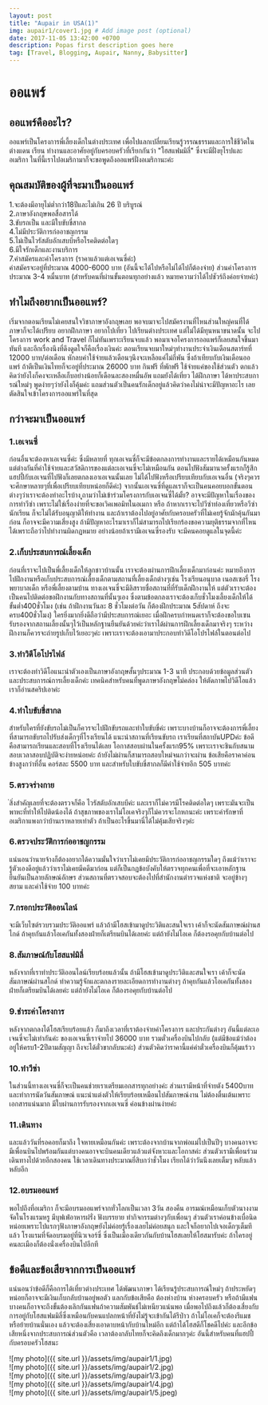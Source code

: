 ```yaml
---
layout: post
title: "Aupair in USA(1)"
img: aupair1/cover1.jpg # Add image post (optional)
date: 2017-11-05 13:42:00 +0700
description: Popas first description goes here
tag: [Travel, Blogging, Aupair, Nanny, ฺBabysitter]
---
```


# ออแพร์
## ออแพร์คืออะไร?
ออแพร์เป็นโครงการพี่เลี้ยงเด็กในต่างประเทศ เพื่อไปแลกเปลี่ยนเรียนรู้วรรณธรรมและการใช้ชีวิตในต่างแดน เรียน ทำงานและอาศัยอยู่กับครอบครัวที่เรียกกันว่า "โฮสแฟมมิลี่" ซึ่งจะมีฝั่งยุโรปและอเมริกา ในที่นี้เราไปอเมริกามาก็จะขอพูดถึงออแพร์ฝั่งอเมริกานะค่ะ

## คุณสมบัติของผู้ที่จะมาเป็นออแพร์
1.จะต้องมีอายุไม่ต่ำกว่า18ปีและไม่เกิน 26 ปี บริบูรณ์  
2.ภาษาอังกฤษพอสื่อสารได้  
3.ขับรถเป็น และมีใบขับขี่สากล  
4.ไม่มีประวัติการก่ออาชญกรรม  
5.ไม่เป็นไวรัสตับอักเสบบีหรือโรคติดต่อใดๆ  
6.มีใจรักเด็กและงานบริการ  
7.ค่าสมัครและค่าโครงการ (ราคาแล้วแต่เอเจนซี่ค่ะ)      
ค่าสมัครจะอยู่ที่ประมาณ 4000-6000 บาท (อันนี้จะได้ไปหรือไม่ได้ไปก็ต้องจ่าย)
ส่วนค่าโครงการประมาณ 3-4 หมื่นบาท  (สำหรับคนที่ผ่านขั้นตอนทุกอย่างแล้ว หมายความว่าได้ไปชัวร์ถึงค่อยจ่ายค่ะ)

## ทำไมถึงอยากเป็นออแพร์?  
เริ่มจากตอนเรียนไม่เคยสนใจวิชาภาษาอังกฤษเลย พอจบมาจะไปสมัครงานที่ไหนส่วนใหญ่คนที่ได้ภาษาก็จะได้เปรียบ อยากฝึกภาษา อยากไปเที่ยว ไปเรียนต่างประเทศ แต่ไม่ได้มีทุนหนาขนาดนั้น จะไปโครงการ work and Travel ก็ไม่ทันเพราะเรียนจบแล้ว พอมาเจอโครงการออแพร์ก็เลยสนใจขึ้นมาทันที
และอีกเรื่องนึงที่ดึงดูดใจก็คือเรื่องเงินค่ะ ตอนเรียนจบมาใหม่ๆทำงานประจำเงินเดือนสตาร์ทที่ 12000 บาท/ต่อเดือน หักลบค่าใช้จ่ายแล้วเดือนๆนึงจะเหลือแค่ไม่กี่พัน  ซึ่งถ้าเทียบกับเงินเดือนออแพร์ ถ้าตีเป็นเงินไทยก็จะอยู่ที่ประมาณ 26000 บาท กินฟรี ที่พักฟรี ใช้จ่ายแค่ของใช้ส่วนตัว ตกแล้วคิดว่ายังไงก็คงจะเหลือเก็บอย่างน้อยก็เดือนละสองหมื่นอัพ แถมยังได้เที่ยว ได้ฝึกภาษา ได้หาประสบการณ์ใหม่ๆ พูดง่ายๆว่ายังไงก็คุ้มค่ะ แถมส่วนตัวเป็นคนรักเด็กอยู่แล้วคิดว่าคงไม่น่าจะมีปัญหาอะไร เลยตัดสินใจเข้าโครงการออแพร์ในที่สุด

## กว่าจะมาเป็นออแพร์    
### 1.เอเจนซี่
ก่อนอื่นจะต้องหาเอเจนซี่ค่ะ ซึ่งมีหลายที่ ทุกเอเจนซี่ก็จะมีข้อตกลงการทำงานและรายได้เหมือนกันหมด แต่ต่างกันที่ค่าใช้จ่ายและสวัสดิการของแต่ละเอเจนซี่จะไม่เหมือนกัน ตอนไปฟังสัมมานาครั้งแรกก็รู้สึกแฮปปี้กับเอเจนที่ไปฟังก็เลยตกลงเอาเอเจนนั้นเลย ไม่ได้ไปฟังหรือเปรียบเทียบกับเอเจนอื่น (จริงๆควรจะศึกษาหลายๆที่เพื่อเปรียบเทียบหน่อยก็ดีค่ะ) จากนั้นเอเจนซี่ที่ดูแลเราก็จะเป็นคนคอยบอกขั้นตอนต่างๆว่าเราจะต้องทำอะไรบ้าง
ุุถามว่าไม่เข้าร่วมโครงการกับเอเจนซี่ได้มั้ย? อาจจะมีปัญหาในเรื่องของการทำวีซ่า เพราะไม่ใช่เรื่องง่ายที่จะขอเวิคเพอมิทในอเมกา หรือ ถ้าหากเราจะไปวีซ่าท่องเที่ยวหรือวีซ่านักเรียน ก็จะไม่ได้รับอนุญาติให้ทำงาน และถ้าเราต้องไปอยู่อาศัยกับครอบครัวที่ไม่เคยรู้จักมักคุ้นกันมาก่อน ก็อาจจะมีความเสี่ยงสูง ถ้ามีปัญหาอะไรมาเราก็ไม่สามารถไปเรียกร้องขอความยุติธรรมจากที่ไหนได้เพราะถือว่าไปทำงานผิดกฏหมาย อย่างน้อยถ้าเรามีเอเจนซี่รองรับ จะมีคนคอยดูแลในจุดนี้ค่ะ
### 2.เก็บประสบการณ์เลี้ยงเด็ก
ก่อนที่เราจะไปเป็นพี่เลี้ยงเด็กให้ลูกชาวบ้านนั้น เราจะต้องผ่านการฝึกเลี้ยงเด็กมาก่อนค่ะ หมายถึงการไปฝึกงานหรือเก็บประสบการณ์เลี้ยงเด็กตามสถานที่เลี้ยงเด็กต่างๆเช่น โรงเรียนอนุบาล เนอสเซอรี่ โรงพยาบาลเด็ก หรือพี่เลี้ยงตามบ้าน ทางเอเจนซี่จะมีลิสรายชื่อสถานที่ที่รับเด็กฝึกงานให้ แต่ตัวเราจะต้องเป็นคนไปติดต่อขอฝึกงานกับทางสถานที่นั้นๆเอง ซึ่งตามข้อตกลงเราจะต้องเก็บชั่วโมงเลี้ยงเด็กให้ได้ ขั้นต่ำ400ชั่วโมง (เช่น ถ้าฝึกงานวันละ 8 ชั่วโมงต่อวัน ก็ต้องฝึกประมาณ 5สัปดาห์ ถึงจะครบ400ชั่วโมง) ใครยิ่งมากยิ่งดีถือว่ามีประสบการณ์เยอะ เมื่อฝึกครบกำหนดเราก็จะต้องขอใบเซนรับรองจากสถานเลี้ยงนั้นๆไว้เป็นหลักฐานยืนยันด้วยค่ะว่าเราได้ผ่านการฝึกเลี้ยงเด็กมาจริงๆ ระหว่างฝึกงานก็ควรจะถ่ายรูปเก็บไว้เยอะๆค่ะ เพราะเราจะต้องเอามาประกอบทำวิดีโอโปรไฟล์ในตอนต่อไป
### 3.ทำวิดีโอโปรไฟล์
เราจะต้องทำวิดีโอแนะนำตัวเองเป็นภาษาอังกฤษสั้นๆประมาณ 1-3 นาที ประกอบด้วยข้อมูลส่วนตัวและประสบการณ์การเลี้ยงเด็กค่ะ   เทคนิคสำหรับคนที่พูดภาษาอังกฤษไม่คล่อง ให้ตัดภาพไปวิดีโอแล้วเราก็อ่านสคริปเอาค่ะ
### 4.ทำใบขับขี่สากล
สำหรับใครที่ยังขับรถไม่เป็นก็ควรจะไปฝึกขับรถและทำใบขับขี่ค่ะ เพราะบางบ้านก็อาจจะต้องการพี่เลี้ยงที่สามารถขับรถไปรับส่งเด็กๆที่โรงเรียนได้ แนะนำสถานที่เรียนขับรถ เราเรียนที่สถาบันUPDค่ะ ข้อดีคือสามารถเรียนและสอบที่โรงเรียนได้เลย โอกาสสอบผ่านในครั้งแรก95% เพราะเราจะชินกับสนามสอบเวลาสอบปฏิบัติจะง่ายหน่อยค่ะ ถ้ายังไม่ผ่านก็สามารถสอบใหม่จนกว่าจะผ่าน ข้อเสียคือราคาค่อนข้างสูงกว่าที่อื่น คอร์สละ 5500 บาท และสำหรับใบขับขี่สากลก็มีค่าใช้จ่ายอีก 505 บาทค่ะ
### 5.ตรวจร่างกาย
่สิ่งสำคัญเลยที่จะต้องตรวจก็คือ ไวรัสตับอักเสบบีค่ะ และเราก็ไม่ควรมีโรคติดต่อใดๆ เพราะมันจะเป็นพาหะที่ทำให้ไปติดน้องได้ ถ้าสุขภาพของเราไม่โอเคจริงๆก็ไม่ควรจะโกหกนะค่ะ เพราะค่ารักษาที่อเมริกาแพงกว่าบ้านเราหลายเท่าตัว ถ้าเป็นอะไรขึ้นมานี่ได้ไม่คุ้มเสียจริงๆค่ะ
### 6.ตรวจประวัติการก่ออาชญกรรม
แน่นอนว่านายจ้างก็ต้องอยากได้ความมั่นใจว่าเราไม่เคยมีประวัติการก่ออาชญกรรมใดๆ ถึงแม้ว่าเราจะรู้ตัวเองดีอยู่แล้วว่าเราไม่เคยมีคดีมาก่อน แต่ก็เป็นกฏข้อบังคับให้ตรวจทุกคนเพื่อที่จะเอาหลักฐานยืนยันเป็นลายลักษณ์อักษร ส่วนสถานที่ตรวจสอบจะต้องไปที่สำนักงานตำรวจแห่งชาติ จะอยู่ข้างๆสยาม และค่าใช้จ่าย 100 บาทค่ะ
### 7.กรอกประวัติออนไลน์  
จะมีเว็บไซต์รวบรวมประวัติออแพร์ แล้วถ้ามีโฮสเข้ามาดูประวิติและสนใจเรา เค้าก็จะนัดสัมภาษณ์ผ่านสไกด์ ถ้าคุยกันแล้วโอเคกันทั้งสองฝ่ายก็เตรียมบินได้เลยค่ะ แต่ถ้ายังไม่โอเค ก็ต้องรอคุยกับบ้านต่อไป
### 8.สัมภาษณ์กับโฮสแฟมิลี่
หลังจากที่เราทำประวัติออนไลน์เรียบร้อยแล้วนั้น ถ้ามีโฮสเข้ามาดูประวิติและสนใจเรา เค้าก็จะนัดสัมภาษณ์ผ่านสไกด์ ทำความรู้จักและตกลงรายละเอียดการทำงานต่างๆ ถ้าคุยกันแล้วโอเคกันทั้งสองฝ่ายก็เตรียมบินได้เลยค่ะ แต่ถ้ายังไม่โอเค ก็ต้องรอคุยกับบ้านต่อไป
### 9.ชำระค่าโครงการ  
หลังจากตกลงได้โฮสเรียบร้อยแล้ว ก็มาถึงเวลาที่เราต้องจ่ายค่าโครงการ และประกันต่างๆ อันนี้แต่ละเอเจนซี่จะไม่เท่ากันค่ะ ของเอเจนซี่เราจ่ายไป 36000 บาท รวมตั๋วเครื่องบินไปกลับ (แต่มีข้อแม้ว่าต้องอยู่ให้ครบ1-2ปีตามสัญญา ถึงจะได้ตั๋วขากลับนะค่ะ) ส่วนตัวคิดว่าราคานี้แค่ค่าตั๋วเครื่องบินก็คุ้มแร้วว
### 10.ทำวีซ่า
ในส่วนนี้ทางเอเจนซี่ก็จะเป็นคนช่วยเราเตรียมเอกสารทุกอย่างค่ะ ส่วนเรามีหน้าที่จ่ายตัง 5400บาท และทำการนัดวันสัมภาษณ์ แนะนำแต่งตัวให้เรียบร้อยเหมือนไปสัมภาษณ์งาน ไม่ต้องตื่นเต้นเพราะเอกสารแน่นมาก มีใบผ่านการรับรองจากเอเจนซี่ ค่อนข้างผ่านง่ายค่ะ
### 11.เดินทาง
และแล้ววันที่รอคอยก็มาถึง ใจหายเหมือนกันค่ะ เพราะต้องจากบ้านจากพ่อแม่ไปเป็นปีๆ บางคนอาจจะมีเพื่อนบินไปพร้อมกันแต่บางคนอาจจะบินคนเดียวแล้วแต่จังหวะและโอกาสค่ะ ส่วนตัวเรามีเพื่อนร่วมเดินทางไปด้วยอีกสองคน ใช้เวลาเดินทางประมาณยี่สิบกว่าชั่วโมง เรียกได้ว่าวันนึงเลยเต็มๆ หลับแล้วหลับอีก   
### 12.อบรมออแพร์
พอไปถึงที่อเมริกา ก็จะมีอบรมออแพร์จากทั่วโลกเป็นเวลา 3วัน สองคืน อารมณ์เหมือนเก็บตัวนางงาม จัดในโรงแรมหรู มีบุฟเฟ่อาหารฝรั่ง ฟังบรรยาย ทำกิจกรรมต่างๆกับเพื่อนๆ ส่วนตัวเราค่อนข้างเบื่อนิดหน่อยเพราะไปแรกๆฟังภาษาอังกฤษยังไม่ค่อยรู้เรื่องเลยไม่ค่อยสนุก และใจก็อยากไปเจอเด็กๆเต็มทีแล้ว โรงแรมที่จัดอบรมอยู่ที่นิวเจอร์ซี่ ซึ่งเป็นเมืองเดียวกันกับบ้านโฮสเลยให้โฮสมารับค่ะ ถ้าใครอยู่คนละเมืองก็ต้องนั่งเครื่องบินไปอีกที

## ข้อดีและข้อเสียจากการเป็นออแพร์  
แน่นอนว่าข้อดีก็คือการได้เที่ยวต่างประเทศ ได้พัฒนาภาษา ได้เรียนรู้ประสบการณ์ใหม่ๆ ถ้าประหยัดๆหน่อยก็อาจจะมีเงินเก็บกลับบ้านอยู่พอตัว
แลกกับข้อเสียคือ ต้องห่างบ้าน ห่างครอบครัว หรือถ้ามีแฟนบางคนก็อาจจะถึงขั้นต้องเลิกกันแฟนถ้าความสัมพันธ์ไม่เหนียวแน่นพอ เมื่อพอไปถึงแล้วก็ต้องเสี่ยงกับการอยู่กับโฮสแฟมมิลี่ซึ่งเหมือนกับคนแปลกหน้าที่ยังไม่รู้จะเข้ากันได้รึป่าว ถ้าไม่โอเคก็จะต้องรีแมชหรือย้ายบ้านนั่นเอง แล้วจะต้องเสี่ยงเอาดาบหน้ากับบ้านใหม่อีก แต่ถ้าได้โฮสดีก็โชคดีไปค่ะ และอีกข้อเสียหนึ่งจากประสบการณ์ส่วนตัวคือ เวลาต้องกลับไทยก็จะคิดถึงเด็กมากๆค่ะ อันนี้สำหรับคนที่แฮปปี้กับครอบครัวโฮสนะ

![my photo]({{ site.url }}/assets/img/aupair1/1.jpg)  
![my photo]({{ site.url }}/assets/img/aupair1/2.jpg)  
![my photo]({{ site.url }}/assets/img/aupair1/3.jpg)  
![my photo]({{ site.url }}/assets/img/aupair1/4.jpg)  
![my photo]({{ site.url }}/assets/img/aupair1/5.jpeg)
